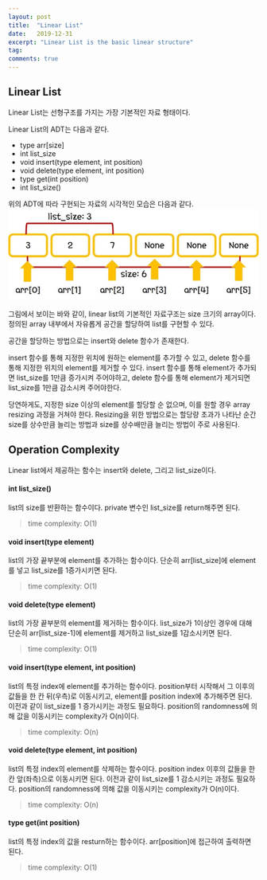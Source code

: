```yaml
---
layout: post
title:  "Linear List"
date:   2019-12-31
excerpt: "Linear List is the basic linear structure"
tag:
comments: true
---
```


## Linear List

Linear List는 선형구조를 가지는 가장 기본적인 자료 형태이다.

Linear List의 ADT는 다음과 같다.

-  type arr[size]
-  int list_size
-  void insert(type element, int position)
-  void delete(type element, int position)
-  type get(int position)
-  int list_size()

위의 ADT에 따라 구현되는 자료의 시각적인 모습은 다음과 같다.
![linearlist](./../assets/img/Linear_List.jpg)

그림에서 보이는 바와 같이, linear list의 기본적인 자료구조는 size 크기의 array이다. 정의된 array 내부에서 자유롭게 공간을 할당하여 list를 구현할 수 있다.

공간을 할당하는 방법으로는 insert와 delete 함수가 존재한다.


insert 함수를 통해 지정한 위치에 원하는 element를 추가할 수 있고, delete 함수를 통해 지정한 위치의 element를 제거할 수 있다.
insert 함수를 통해 element가 추가되면 list_size를 1만큼 증가시켜 주어야하고, delete 함수를 통해 element가 제거되면 list_size를 1만큼 감소시켜 주어야한다.

당연하게도, 지정한 size 이상의 element를 할당할 순 없으며, 이를 원할 경우 array resizing 과정을 거쳐야 한다.
Resizing을 위한 방법으로는 할당량 초과가 나타난 순간 size를 상수만큼 늘리는 방법과 size를 상수배만큼 늘리는 방법이 주로 사용된다.

## Operation Complexity

Linear list에서 제공하는 함수는 insert와 delete, 그리고 list_size이다.

#### int list_size()

list의 size를 반환하는 함수이다.
private 변수인 list_size를 return해주면 된다.
> time complexity: O(1)

#### void insert(type element)

list의 가장 끝부분에 element를 추가하는 함수이다.
단순히 arr[list_size]에 element를 넣고 list_size를 1증가시키면 된다.
> time complexity: O(1)

#### void delete(type element)
list의 가장 끝부분의 element를 제거하는 함수이다.
list_size가 1이상인 경우에 대해 단순히 arr[list_size-1]에 element를 제거하고 list_size를 1감소시키면 된다.
> time complexity: O(1)

#### void insert(type element, int position)
list의 특정 index에 element를 추가하는 함수이다.
position부터 시작해서 그 이후의 값들을 한 칸 뒤(우측)로 이동시키고, element를 position index에 추가해주면 된다.
이전과 같이 list_size를 1 증가시키는 과정도 필요하다.
position의 randomness에 의해 값을 이동시키는 complexity가 O(n)이다.
> time complexity: O(n)


#### void delete(type element, int position)
list의 특정 index의 element를 삭제하는 함수이다.
position index 이후의 값들을 한 칸 앞(좌측)으로 이동시키면 된다.
이전과 같이 list_size를 1 감소시키는 과정도 필요하다.
position의 randomness에 의해 값을 이동시키는 complexity가 O(n)이다.
> time complexity: O(n)

#### type get(int position)
list의 특정 index의 값을 resturn하는 함수이다.
arr[position]에 접근하여 출력하면 된다.
> time complexity: O(1)
